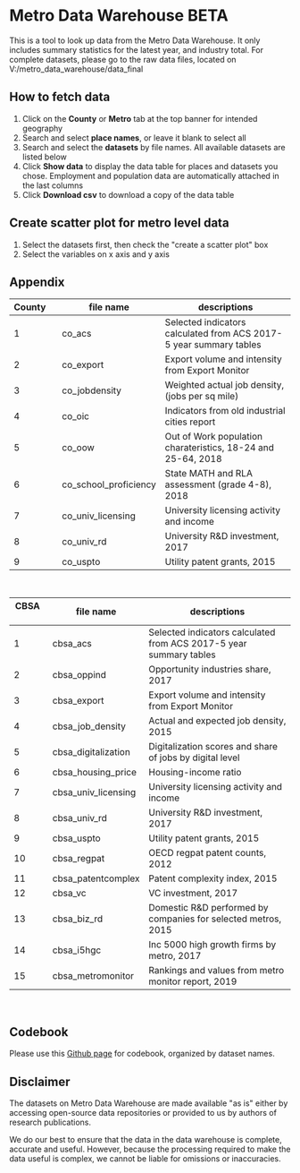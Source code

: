 # Metro Data Warehouse BETA
This is a tool to look up data from the Metro Data Warehouse. It only includes summary statistics for the latest year, and industry total. For complete datasets, please go to the raw data files, located on V:/metro_data_warehouse/data_final

## How to fetch data

1. Click on the **County** or **Metro** tab at the top banner for intended geography
2. Search and select **place names**, or leave it blank to select all
3. Search and select the **datasets** by file names. All available datasets are listed below
4. Click **Show data** to display the data table for places and datasets you chose. Employment and population data are automatically attached in the last columns
5. Click **Download csv** to download a copy of the data table

## Create scatter plot for metro level data
1. Select the datasets first, then check the "create a scatter plot" box
2. Select the variables on x axis and y axis

## Appendix

County&nbsp;&nbsp;&nbsp; | file name | descriptions
-------|-----------|-------------
1 | co_acs | Selected indicators calculated from ACS 2017-5 year summary tables
2 | co_export | Export volume and intensity from Export Monitor
3 | co_jobdensity | Weighted actual job density, (jobs per sq mile)
4 | co_oic | Indicators from old industrial cities report
5 | co_oow | Out of Work population charateristics, 18-24 and 25-64, 2018
6 | co_school_proficiency | State MATH and RLA assessment (grade 4-8), 2018
7 | co_univ_licensing | University licensing activity and income
8 | co_univ_rd | University R&D investment, 2017
9 | co_uspto | Utility patent grants, 2015


&nbsp;


CBSA&nbsp; &nbsp;&nbsp;| file name | descriptions
-----|-----------|---------------------------------------------------
1 | cbsa_acs | Selected indicators calculated from ACS 2017-5 year summary tables
2 | cbsa_oppind | Opportunity industries share, 2017
3 | cbsa_export | Export volume and intensity from Export Monitor
4 | cbsa_job_density | Actual and expected job density, 2015
5 | cbsa_digitalization | Digitalization scores and share of jobs by digital level
6 | cbsa_housing_price | Housing-income ratio
7 | cbsa_univ_licensing | University licensing activity and income
8 | cbsa_univ_rd | University R&D investment, 2017
9 | cbsa_uspto | Utility patent grants, 2015
10| cbsa_regpat | OECD regpat patent counts, 2012
11| cbsa_patentcomplex | Patent complexity index, 2015
12| cbsa_vc | VC investment, 2017
13| cbsa_biz_rd | Domestic R&D performed by companies for selected metros, 2015
14| cbsa_i5hgc | Inc 5000 high growth firms by metro, 2017
15| cbsa_metromonitor | Rankings and values from metro monitor report, 2019

&nbsp;

## Codebook
Please use this [Github page](https://github.com/fansi-sifan/metro-datasets) for codebook, organized by dataset names. 

## Disclaimer
The datasets on Metro Data Warehouse are made available "as is" either by accessing open-source data repositories or provided to us by authors of research publications. 

We do our best to ensure that the data in the data warehouse is complete, accurate and useful. However, because the processing required to make the data useful is complex, we cannot be liable for omissions or inaccuracies.

